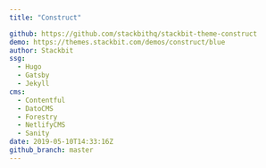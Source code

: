 ```yaml
---
title: "Construct"

github: https://github.com/stackbithq/stackbit-theme-construct
demo: https://themes.stackbit.com/demos/construct/blue
author: Stackbit
ssg:
  - Hugo
  - Gatsby
  - Jekyll
cms:
  - Contentful
  - DatoCMS
  - Forestry
  - NetlifyCMS
  - Sanity
date: 2019-05-10T14:33:16Z
github_branch: master
---
```

